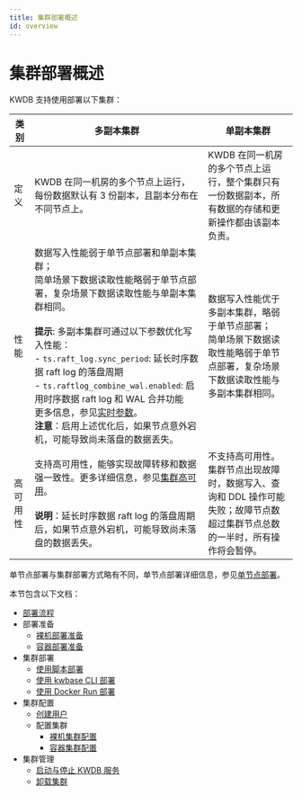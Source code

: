 ```yaml
---
title: 集群部署概述
id: overview
---
```


# 集群部署概述

KWDB 支持使用部署以下集群：

|    类别       | 多副本集群                                                   | 单副本集群                                                   |
| ---------- | ------------------------------------------------------------ | ------------------------------------------------------------ |
| 定义       | KWDB 在同一机房的多个节点上运行，每份数据默认有 3 份副本，且副本分布在不同节点上。 | KWDB 在同一机房的多个节点上运行，整个集群只有一份数据副本，所有数据的存储和更新操作都由该副本负责。 |
| 性能       | 数据写入性能弱于单节点部署和单副本集群；<br>简单场景下数据读取性能略弱于单节点部署，复杂场景下数据读取性能与单副本集群相同。<br><br>**提示**: 多副本集群可通过以下参数优化写入性能：<br>- `ts.raft_log.sync_period`: 延长时序数据 raft log 的落盘周期<br>- `ts.raftlog_combine_wal.enabled`: 启用时序数据 raft log 和 WAL 合并功能<br>更多信息，参见[实时参数](../db-operation/cluster-settings-config.md#实时参数)。<br>**注意**：启用上述优化后，如果节点意外宕机，可能导致尚未落盘的数据丢失。 | 数据写入性能优于多副本集群，略弱于单节点部署；<br>简单场景下数据读取性能略弱于单节点部署，复杂场景下数据读取性能与多副本集群相同。 |
| 高可用性   | 支持高可用性，能够实现故障转移和数据强一致性。更多详细信息，参见[集群高可用](../db-operation/cluster-ha.md)。<br><br>**说明**：延长时序数据 raft log 的落盘周期后，如果节点意外宕机，可能导致尚未落盘的数据丢失。  | 不支持高可用性。集群节点出现故障时，数据写入、查询和 DDL 操作可能失败；故障节点数超过集群节点总数的一半时，所有操作将会暂停。 |

单节点部署与集群部署方式略有不同，单节点部署详细信息，参见[单节点部署](../quickstart/overview.md)。

本节包含以下文档：

- [部署流程](./deploy-workflow.md)
- 部署准备
  - [裸机部署准备](./prepare/before-deploy-bare-metal.md)
  - [容器部署准备](./prepare/before-deploy-docker.md)
- 集群部署
  - [使用脚本部署](./cluster-deployment/script-deployment.md)
  - [使用 kwbase CLI 部署](./cluster-deployment/kwbase-cli-deployment.md)
  - [使用 Docker Run 部署](./cluster-deployment/docker-deployment.md)
- 集群配置
  - [创建用户](./user-config.md)
  - 配置集群
    - [裸机集群配置](./cluster-config/cluster-config-bare-metal.md)
    - [容器集群配置](./cluster-config/cluster-config-docker.md)
- 集群管理
  - [启动与停止 KWDB 服务](./local-start-stop.md)
  - [卸载集群](./uninstall-cluster.md)